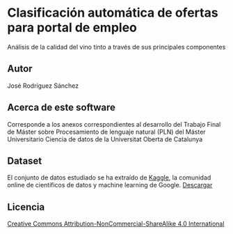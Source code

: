 
Clasificación automática de ofertas para portal de empleo
=========================================================

Análisis de la calidad del vino tinto a través de sus principales componentes


Autor
-----
José Rodríguez Sánchez


Acerca de este software
-----------------------
Corresponde a los anexos correspondientes al desarrollo del Trabajo Final de Máster sobre Procesamiento de lenguaje natural (PLN) del Máster Universitario Ciencia de datos de la Universitat Oberta de Catalunya


Dataset
-------
El conjunto de datos estudiado se ha extraído de <a href="https://www.kaggle.com/vishalyo990/prediction-of-quality-of-wine/data">Kaggle</a>, la comunidad online de científicos de datos y machine learning de Google.
<a href="https://www.kaggle.com/uciml/red-wine-quality-cortez-et-al-2009/downloads/winequality-red.csv/2">Descargar</a>

Licencia
--------
<a href="https://creativecommons.org/licenses/by-nc-sa/4.0/" title="Markdown Project Page">Creative Commons Attribution-NonCommercial-ShareAlike 4.0 International</a>
